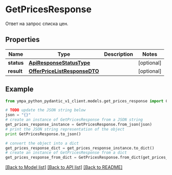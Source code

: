 # GetPricesResponse

Ответ на запрос списка цен.

## Properties
Name | Type | Description | Notes
------------ | ------------- | ------------- | -------------
**status** | [**ApiResponseStatusType**](ApiResponseStatusType.md) |  | [optional] 
**result** | [**OfferPriceListResponseDTO**](OfferPriceListResponseDTO.md) |  | [optional] 

## Example

```python
from ympa_python_pydantic_v1_client.models.get_prices_response import GetPricesResponse

# TODO update the JSON string below
json = "{}"
# create an instance of GetPricesResponse from a JSON string
get_prices_response_instance = GetPricesResponse.from_json(json)
# print the JSON string representation of the object
print GetPricesResponse.to_json()

# convert the object into a dict
get_prices_response_dict = get_prices_response_instance.to_dict()
# create an instance of GetPricesResponse from a dict
get_prices_response_from_dict = GetPricesResponse.from_dict(get_prices_response_dict)
```
[[Back to Model list]](../README.md#documentation-for-models) [[Back to API list]](../README.md#documentation-for-api-endpoints) [[Back to README]](../README.md)


